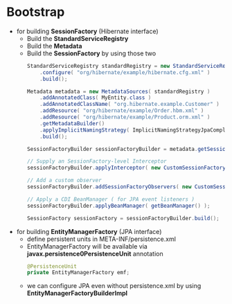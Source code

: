 # Bootstrap

* for building __SessionFactory__ (Hibernate interface)
  * Build the __StandardServiceRegistry__
  * Build the __Metadata__
  * Build the __SessionFactory__ by using those two
    ```java
    StandardServiceRegistry standardRegistry = new StandardServiceRegistryBuilder()
        .configure( "org/hibernate/example/hibernate.cfg.xml" )
        .build();

    Metadata metadata = new MetadataSources( standardRegistry )
        .addAnnotatedClass( MyEntity.class )
        .addAnnotatedClassName( "org.hibernate.example.Customer" )
        .addResource( "org/hibernate/example/Order.hbm.xml" )
        .addResource( "org/hibernate/example/Product.orm.xml" )
        .getMetadataBuilder()
        .applyImplicitNamingStrategy( ImplicitNamingStrategyJpaCompliantImpl.INSTANCE )
        .build();

    SessionFactoryBuilder sessionFactoryBuilder = metadata.getSessionFactoryBuilder();

    // Supply an SessionFactory-level Interceptor
    sessionFactoryBuilder.applyInterceptor( new CustomSessionFactoryInterceptor() );

    // Add a custom observer
    sessionFactoryBuilder.addSessionFactoryObservers( new CustomSessionFactoryObserver() );

    // Apply a CDI BeanManager ( for JPA event listeners )
    sessionFactoryBuilder.applyBeanManager( getBeanManager() );

    SessionFactory sessionFactory = sessionFactoryBuilder.build();
    ```
* for building __EntityManagerFactory__ (JPA interface)
  * define persistent units in META-INF/persistence.xml
  * EntityManagerFactory will be available via __javax.persistence0PersistenceUnit__ annotation
    ```java
    @PersistenceUnit
    private EntityManagerFactory emf;
    ```
  * we can configure JPA even without persistence.xml by using __EntityManagerFactoryBuilderImpl__
